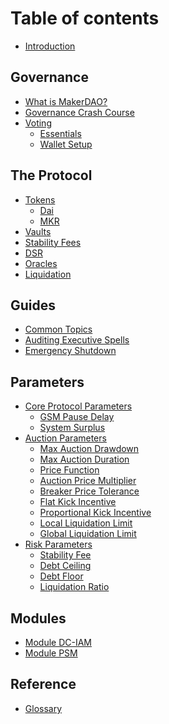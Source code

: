 # Table of contents

* [Introduction](README.md)

## Governance

* [What is MakerDAO?](governance/makerdao.md)
* [Governance Crash Course](governance/governance-faq.md)
* [Voting]()
  * [Essentials](voting/voting-essentials/README.md)
  * [Wallet Setup](voting/voting-essentials/voting-wallet-setup.md)

## The Protocol

* [Tokens]()
  * [Dai](the-protocol/dai.md)
  * [MKR](voting/voting-essentials/mkr-token.md)
* [Vaults](the-protocol/vault.md)
* [Stability Fees](the-protocol/stability-fee.md)
* [DSR](the-protocol/dsr.md)
* [Oracles](the-protocol/oracles.md)
* [Liquidation](the-protocol/liquidation.md)

## Guides

* [Common Topics](the-protocol/common-topics.md)
* [Auditing Executive Spells](the-protocol/audit-exec-spells.md)
* [Emergency Shutdown](the-protocol/emergency-shutdown.md)

## Parameters

* [Core Protocol Parameters]()
  * [GSM Pause Delay](parameters/param-gsm-pause-delay.md)
  * [System Surplus](parameters/param-system-surplus-buffer.md)
* [Auction Parameters]()
  * [Max Auction Drawdown](parameters/param-max-auction-drawdown.md)
  * [Max Auction Duration](parameters/param-max-auction-duration.md)
  * [Price Function](parameters/param-auction-price-function.md)
  * [Auction Price Multiplier](parameters/param-auction-price-multiplier.md)
  * [Breaker Price Tolerance](parameters/param-breaker-price-tolerance.md)
  * [Flat Kick Incentive](parameters/param-flat-kick-incentive.md)
  * [Proportional Kick Incentive](parameters/param-proportional-kick-incentive.md)
  * [Local Liquidation Limit](parameters/param-local-liquidation-limit.md)
  * [Global Liquidation Limit](parameters/param-global-liquidation-limit.md)
* [Risk Parameters]()
  * [Stability Fee](parameters/param-stability-fee.md)
  * [Debt Ceiling](parameters/param-debt-ceiling.md)
  * [Debt Floor](parameters/param-debt-floor.md)
  * [Liquidation Ratio](parameters/param-liquidation-ratio.md) 
 
## Modules 

  * [Module DC-IAM](the-protocol/module-dciam.md)
  * [Module PSM](the-protocol/module-psm.md)

## Reference

* [Glossary](reference/glossary.md)

